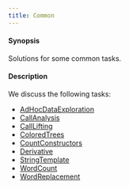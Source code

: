 ```yaml
---
title: Common
---
```


#### Synopsis

Solutions for some common tasks.

#### Description

We discuss the following tasks:

* [AdHocDataExploration](../../Recipes/Common/AdHocDataExploration)
* [CallAnalysis](../../Recipes/Common/CallAnalysis)
* [CallLifting](../../Recipes/Common/CallLifting)
* [ColoredTrees](../../Recipes/Common/ColoredTrees)
* [CountConstructors](../../Recipes/Common/CountConstructors)
* [Derivative](../../Recipes/Common/Derivative)
* [StringTemplate](../../Recipes/Common/StringTemplate)
* [WordCount](../../Recipes/Common/WordCount)
* [WordReplacement](../../Recipes/Common/WordReplacement)

